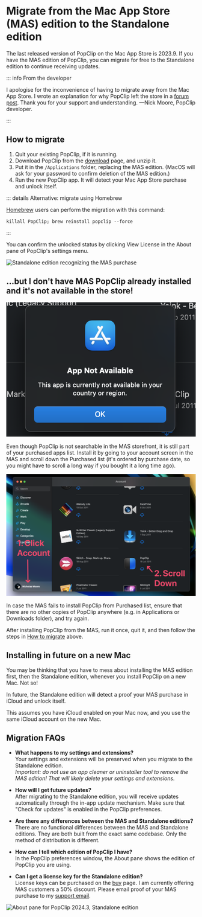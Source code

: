 # Migrate from the Mac App Store (MAS) edition to the Standalone edition

The last released version of PopClip on the Mac App Store is 2023.9. If you have the MAS edition of PopClip, you can migrate for free to the
Standalone edition to continue receiving updates.

::: info From the developer

I apologise for the inconvenience of having to migrate away from the Mac App
Store. I wrote an explanation for why PopClip left the store in a
[forum post](https://forum.popclip.app/t/popclip-is-leaving-the-mac-app-store/2188).
Thank you for your support and understanding. —Nick Moore, PopClip developer.

:::

## How to migrate

1. Quit your existing PopClip, if it is running.
2. Download PopClip from the [download](/download) page, and unzip it.
3. Put it in the `/Applications` folder, replacing the MAS edition. (MacOS will
   ask for your password to confirm deletion of the MAS edition.)
4. Run the new PopClip app. It will detect your Mac App Store purchase and
   unlock itself.

::: details Alternative: migrate using Homebrew

[Homebrew](https://brew.sh/) users can perform the migration with this command:

```
killall PopClip; brew reinstall popclip --force
```

:::

You can confirm the unlocked status by clicking View License in the About pane
of PopClip's settings menu.

![](./media/shot-mas-license-1.png "Standalone edition recognizing the MAS purchase")

## ...but I don't have MAS PopClip already installed and it's not available in the store!

![](./media/shot-app-not-available.png#prefs "App not available? No problem, find it in your Account's purchased list.")

Even though PopClip is not searchable in the MAS storefront, it is still part of your purchased apps list. Install it by going to your account screen in the MAS and scroll down the Purchased list (it's ordered by purchase date, so you might have to scroll a long way if you bought it a long time ago).

![](./media/shot-mas-account.png "Find PopClip in the Purchased list of your Mac App Store account.")

In case the MAS fails to install PopClip from Purchased list, ensure that there are no other copies of PopClip anywhere (e.g. in Applications or Downloads folder), and try again.

After installing PopClip from the MAS, run it once, quit it, and then follow the steps in [How to migrate](#how-to-migrate) above.

## Installing in future on a new Mac

You may be thinking that you have to mess about installing the MAS edition
first, then the Standalone edition, whenever you install PopClip on a new Mac.
Not so!

In future, the Standalone edition will detect a proof your MAS purchase in
iCloud and unlock itself.

This assumes you have iCloud enabled on your Mac now, and you use the same
iCloud account on the new Mac.

## Migration FAQs

- **What happens to my settings and extensions?**<br>Your settings and
  extensions will be preserved when you migrate to the Standalone edition.<br>
  _Important: do not use an app cleaner or uninstaller tool to remove the MAS
  edition! That will likely delete your settings and extensions._

- **How will I get future updates?**<br>After migrating to the Standalone
  edition, you will receive updates automatically through the in-app update
  mechanism. Make sure that "Check for updates" is enabled in the PopClip
  preferences.

- **Are there any differences between the MAS and Standalone editions?**
  <br>There are no functional differences between the MAS and Standalone
  editions. They are both built from the exact same codebase. Only the method of
  distribution is different.

- **How can I tell which edition of PopClip I have?**<br>In the PopClip
  preferences window, the About pane shows the edition of PopClip you are using.

- **Can I get a license key for the Standalone edition?**<br>License keys can be
  purchased on the [buy](/buy) page. I am currently offering MAS customers a 50%
  discount. Please email proof of your MAS purchase to my
  [support email](/support).

![](./media/shot-2024-3-about.png "About pane for PopClip 2024.3, Standalone edition")
